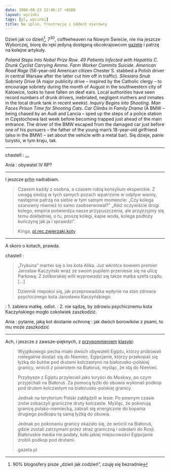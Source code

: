 ```yaml
---
date: 2006-08-23 22:46:17 +0200
layout: wycinki
tags: [pl, wycinki]
title: Na splin, frustrację i oddech nierówny
---
```


Dzień jak co dzień[^1], 7<sup>30</sup>, coffeeheaven na Nowym Świecie, nie ma jeszcze Wyborczej, biorę do ręki jedyną dostępną obcokrajowcom [gazetę](http://nwe.pl/ 'new warsaw express') i patrzę na kolejne artykuły.

<cite>Poland Steps Into Nobel Prize Row</cite>. <cite>49 Patients Infected with Hepatitis C</cite>. <cite>Drunk Cyclist Carrying Ammo</cite>. <cite>Farm Worker Commits Suicide</cite>. <cite>American Road Rage</cite> (56-year-old American citizen Chester S. stabbed a Polish driver in central Warsaw after the latter cut him off in traffic). <cite>Silesians Snub Sobriety Drive</cite> (A major publicity drive – inspired by the Catholic clergy – to encourage sobriety during the month of August in the southwestern city of Katowice, looks to have fallen on deaf ears. Local authorities have seen record numbers of drunk drivers, inebriated, negligent mothers and inmates in the local drunk tank in recent weeks). <cite>Inquiry Begins into Shooting</cite>. <cite>Man Faces Prison Time for Shooting Cats</cite>. <cite>Car Climbs in Family Drama</cite> (A BMW – being chased by an Audi and Lancia – sped up the steps of a police station in Częstochowa last week before becoming trapped just ahead of the main entrance. The driver of the BMW escaped from the damaged car just before one of his pursuers – the father of the young man’s 18-year-old girlfriend (also in the BMW) – set about the vehicle with a metal bar). Się dzieje, panie turysto, w tym kraju, tak.

---

chastell
: […](wycinki/hello-vader.jpg 'Hello Vader')

Ania
: obywatel IV RP?

---

I jeszcze <acronym title='pl.rec.humor.najlepsze'>prhn</acronym> nadrabiam.

> Czasem każdy z osobna, a czasem robią konsylium eksperckie. Z uwagą siedzą w tych samych pozach wpatrzone w odpływ wanny, następnie patrzą na siebie w tym samym momencie: „Czy kolega szanowny również to samo zaobserwował?” „Ależ oczywiście drogi kolego, empiria potwierdza nasze przypuszczenia, ale przyjrzyjmy się temu dokładniej, o tu, proszę kolegi, kapie woda, kolega podłoży kończynę jak ja i sprawdzi”.
>
> Kinga, [pl.rec.zwierzaki.koty](http://groups.google.pl/group/pl.rec.zwierzaki.koty/msg/ac91b4a5677550d?as_umsgid=dqo35b$hio$1@inews.gazeta.pl 'Czyhanie na Potwora Waniennego')

---

A skoro o kotach, prawda.

chastell
: <blockquote><p>„Trybuna” martwi się o los kota Alika. Juz wkrótce bowiem premier Jarosław Kaczyński wraz ze swoim pupilem przeniesie się na ulicę Parkową. Z żoliborskiej willi wyprowadzi się także matka szefa rządu. […]</p><p>Dziennik niepokoi się, jak przeprowadzka wpłynie na stan zdrowia psychicznego kota Jarosława Kaczyńskiego.</p><p></p></blockquote>
: 1\. zabiera matkę. odlot.
: 2\. nie sądzę, by zdrowiu psychicznemu kota Kaczyńskiego mogło cokolwiek zaszkodzić.

Ania
: pytanie, jaką kot dostanie ochronę
: jak dwóch borowików z psami, to mu może zaszkodzić

---

Ach, i jeszcze z zawsze-pięknych, z [przypomnieniem](wycinki/imigranci.ogg '(a to był Park Kaskada)') [klasyki](/spoleczenstwo-zrobilo-sie-czujne 'Społeczeństwo zrobiło się czujne'):

> Wyjątkowego pecha miało dwóch obywateli Egiptu, którzy próbowali nielegalnie dostać się do Niemiec. Egipcjanie, którzy przekopali się łyżką do butów pod drutami kolczastymi na białorusko-polskiej granicy, wrócili z powrotem na Białoruś, myśląc, że idą do Niemiec.
>
> Przybysze z Egiptu przylecieli jako turyści do Moskwy, po czym przyjechali na Białoruś. Za pomocą łyżki do obuwia wykonali podkop pod drutem kolczastym na białorusko-polskiej granicy.
>
> Jednak na terytorium Polski zabłądzili w lesie. Po pewnym czasie znów zobaczyli graniczne druty kolczaste. Myśląc, że pokonują granicę polsko-niemiecką, zabrali się energicznie do kopania drugiego podkopu tą samą łyżką do obuwia.
>
> Jednak po pokonaniu granicy okazało się, że wrócili na Białoruś, gdzie zostali zatrzymani przez straż graniczną i odesłani do Rosji. Białoruskie media nie podały, koło jakiej miejscowości Egipcjanie zrobili podkop pod drutami.
>
> gazeta.pl

[^1]: 90% blogosfery pisze „dzień jak codzień”, czuję się bezradnie
